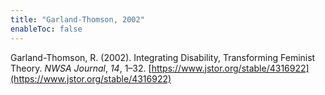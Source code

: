 ```yaml
---
title: "Garland-Thomson, 2002"
enableToc: false
---
```


Garland-Thomson, R. (2002). Integrating Disability, Transforming Feminist Theory. *NWSA Journal*, *14*, 1–32. [https://www.jstor.org/stable/4316922](https://www.jstor.org/stable/4316922)
